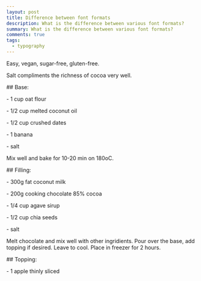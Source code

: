 ```yaml
---
layout: post
title: Difference between font formats
description: What is the difference between various font formats?
summary: What is the difference between various font formats?
comments: true
tags:
  - typography
---
```

Easy, vegan, sugar-free, gluten-free.



Salt compliments the richness of cocoa very well.



\## Base:

\- 1 cup oat flour

\- 1/2 cup melted coconut oil

\- 1/2 cup crushed dates

\- 1 banana

\- salt



Mix well and bake for 10-20 min on 180oC.



\## Filling:

\- 300g fat coconut milk

\- 200g cooking chocolate 85% cocoa

\- 1/4 cup agave sirup

\- 1/2 cup chia seeds

\- salt



Melt chocolate and mix well with other ingridients. Pour over the base, add topping if desired. Leave to cool.  Place in freezer for 2 hours.



\## Topping:

\- 1 apple thinly sliced





